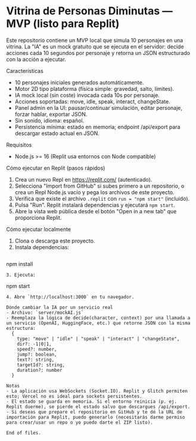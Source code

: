 # Vitrina de Personas Diminutas — MVP (listo para Replit)

Este repositorio contiene un MVP local que simula 10 personajes en una vitrina. La "IA" es un mock gratuito que se ejecuta en el servidor: decide acciones cada 10 segundos por personaje y retorna un JSON estructurado con la acción a ejecutar.

Características
- 10 personajes iniciales generados automáticamente.
- Motor 2D tipo plataforma (física simple: gravedad, salto, límites).
- IA mock local (sin coste) invocada cada 10s por personaje.
- Acciones soportadas: move, idle, speak, interact, changeState.
- Panel admin en la UI: pausar/continuar simulación, editar personaje, forzar hablar, exportar JSON.
- Sin sonido, idioma: español.
- Persistencia mínima: estado en memoria; endpoint /api/export para descargar estado actual en JSON.

Requisitos
- Node.js >= 16 (Replit usa entornos con Node compatible)

Cómo ejecutar en Replit (pasos rápidos)
1. Crea un nuevo Repl en https://replit.com/ (autenticado).
2. Selecciona "Import from GitHub" si subes primero a un repositorio, o crea un Repl Node.js vacío y pega los archivos de este proyecto.
3. Verifica que existe el archivo `.replit` con `run = "npm start"` (incluido).
4. Pulsa "Run". Replit instalará dependencias y ejecutará `npm start`.
5. Abre la vista web pública desde el botón "Open in a new tab" que proporciona Replit.

Cómo ejecutar localmente
1. Clona o descarga este proyecto.
2. Instala dependencias:
   ```
npm install
```
3. Ejecuta:
   ```
npm start
```
4. Abre `http://localhost:3000` en tu navegador.

Dónde cambiar la IA por un servicio real
- Archivo: `server/mockAI.js`
- Reemplaza la lógica de decide(character, context) por una llamada a un servicio (OpenAI, HuggingFace, etc.) que retorne JSON con la misma estructura:
  {
    type: "move" | "idle" | "speak" | "interact" | "changeState",
    dir?: -1|0|1,
    speed?: number,
    jump?: boolean,
    text?: string,
    targetId?: string,
    duration?: number
  }

Notas
- La aplicación usa WebSockets (Socket.IO). Replit y Glitch permiten esto; Vercel no es ideal para sockets persistentes.
- El estado se guarda en memoria. Si el entorno reinicia (p. ej. Replit duerme), se pierde el estado salvo que descargues /api/export.
- Si deseas que prepare el repositorio en GitHub y te dé la URL de importación para Replit, puedo generarlo (necesitarás darme permiso para crear/usar un repo o yo puedo darte el ZIP listo).

End of files.
